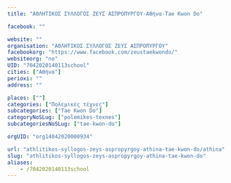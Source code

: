 ```yaml
---
title: "ΑΘΛΗΤΙΚΟΣ ΣΥΛΛΟΓΟΣ ΖΕΥΣ ΑΣΠΡΟΠΥΡΓΟΥ-Αθήνα-Tae Kwon Do"

facebook: ""

website: ""
organisation: "ΑΘΛΗΤΙΚΟΣ ΣΥΛΛΟΓΟΣ ΖΕΥΣ ΑΣΠΡΟΠΥΡΓΟΥ"
facebookorg: "https://www.facebook.com/zeustaekwondo/"
websiteorg: "no"
UID: "7042020140113school"
cities: ["Αθήνα"]
perioxi: ""
address: ""

places: [""]
categories: ["Πολεμικές τέχνες"]
subcategories: ["Tae Kwon Do"]
categoryNoSLug: ["polemikes-texnes"]
subcategoriesNoSLug: ["tae-kwon-do"]

orgUID: "org14042020000934"

url: "athlitikos-syllogos-zeys-aspropyrgoy-athina-tae-kwon-do/athina"
slug: "athlitikos-syllogos-zeys-aspropyrgoy-athina-tae-kwon-do"
aliases:
    - /7042020140113school
---
```





